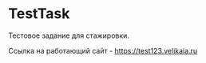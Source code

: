 # TestTask
Тестовое задание для стажировки.

Ссылка на работающий сайт - <https://test123.velikaia.ru>
